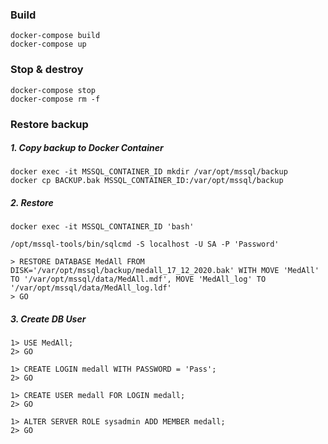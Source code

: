 ### Build

```
docker-compose build
docker-compose up
```

### Stop & destroy

```
docker-compose stop
docker-compose rm -f
```

### Restore backup

##### 1. Copy backup to Docker Container

```
docker exec -it MSSQL_CONTAINER_ID mkdir /var/opt/mssql/backup
docker cp BACKUP.bak MSSQL_CONTAINER_ID:/var/opt/mssql/backup
```

##### 2. Restore
```
docker exec -it MSSQL_CONTAINER_ID 'bash'

/opt/mssql-tools/bin/sqlcmd -S localhost -U SA -P 'Password'

> RESTORE DATABASE MedAll FROM DISK='/var/opt/mssql/backup/medall_17_12_2020.bak' WITH MOVE 'MedAll' TO '/var/opt/mssql/data/MedAll.mdf', MOVE 'MedAll_log' TO '/var/opt/mssql/data/MedAll_log.ldf'
> GO
```

##### 3. Create DB User

```
1> USE MedAll;
2> GO

1> CREATE LOGIN medall WITH PASSWORD = 'Pass';
2> GO

1> CREATE USER medall FOR LOGIN medall;
2> GO

1> ALTER SERVER ROLE sysadmin ADD MEMBER medall;
2> GO
```